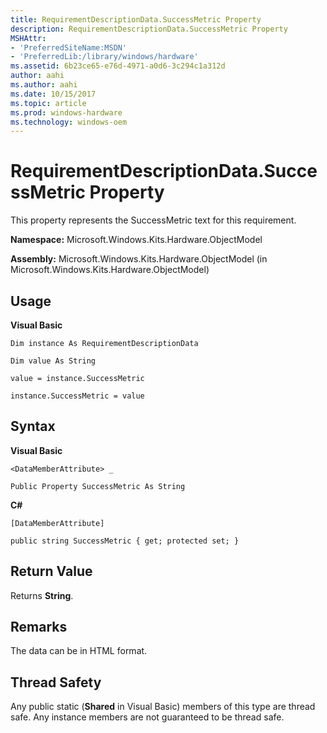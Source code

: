 ```yaml
---
title: RequirementDescriptionData.SuccessMetric Property
description: RequirementDescriptionData.SuccessMetric Property
MSHAttr:
- 'PreferredSiteName:MSDN'
- 'PreferredLib:/library/windows/hardware'
ms.assetid: 6b23ce65-e76d-4971-a0d6-3c294c1a312d
author: aahi
ms.author: aahi
ms.date: 10/15/2017
ms.topic: article
ms.prod: windows-hardware
ms.technology: windows-oem
---
```


# RequirementDescriptionData.SuccessMetric Property


This property represents the SuccessMetric text for this requirement.

**Namespace:** Microsoft.Windows.Kits.Hardware.ObjectModel

**Assembly:** Microsoft.Windows.Kits.Hardware.ObjectModel (in Microsoft.Windows.Kits.Hardware.ObjectModel)

## <span id="Usage"></span><span id="usage"></span><span id="USAGE"></span>Usage


**Visual Basic**

`Dim instance As RequirementDescriptionData`

`Dim value As String`

`value = instance.SuccessMetric`

`instance.SuccessMetric = value`

## <span id="Syntax"></span><span id="syntax"></span><span id="SYNTAX"></span>Syntax


**Visual Basic**

`<DataMemberAttribute> _`

`Public Property SuccessMetric As String`

**C#**

`[DataMemberAttribute]`

`public string SuccessMetric { get; protected set; }`

## <span id="Return_Value"></span><span id="return_value"></span><span id="RETURN_VALUE"></span>Return Value


Returns **String**.

## <span id="Remarks"></span><span id="remarks"></span><span id="REMARKS"></span>Remarks


The data can be in HTML format.

## <span id="Thread_Safety"></span><span id="thread_safety"></span><span id="THREAD_SAFETY"></span>Thread Safety


Any public static (**Shared** in Visual Basic) members of this type are thread safe. Any instance members are not guaranteed to be thread safe.

 

 






